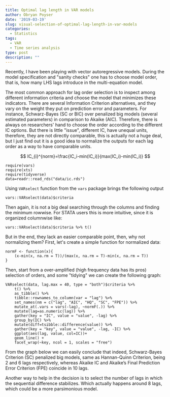 ```yaml
---
title: Optimal lag length in VAR models
author: Obryan Poyser
date: '2019-03-19'
slug: visual-selection-of-optimal-lag-length-in-var-models
categories:
  - Statistics
tags:
  - VAR
  - Time series analysis
type: post
description: ""
---
```


Recently, I have been playing with vector autoregressive models. During the model specification and "sanity checks" one has to choose model order, that is, how many LHS lags introduce in the multi-equation model.

The most common approach for lag order selection is to inspect among different information criteria and choose the model that minimizes these indicators. There are several Information Criterion alternatives, and they vary on the weight they put on prediction error and parameters. For instance, Schwarz-Bayes (SC or BIC) over penalized big models (several estimated parameters) in comparison to Akaike (AIC). Therefore, there is always on researchers' hand to choose the order according to the different IC options. But there is little "issue", different IC, have unequal units, therefore, they are not directly comparable, this is actually not a huge deal, but I just find out it is a good idea to normalize the outputs for each lag order as a way to have comparable units.

$$
IC_{i}^{norm}=\frac{IC_i-min(IC_i)}{max(IC_i)-min(IC_i)}
$$
```{r, echo=FALSE, message=FALSE, warning=FALSE}
require(vars)
require(xts)
require(tidyverse)
data=readr::read_rds("data/ic.rds")
```

Using `VARselect` function from the `vars` package brings the following output

```{r}
vars::VARselect(data)$criteria
```

Then again, it is not a big deal searching through the columns and finding the minimum rowwise. For STATA users this is more intuitive, since it is organized columnwise like:

```{r}
vars::VARselect(data)$criteria %>% t()
```

But in the end, they lack an easier comparable point, then, why not normalizing them? First, let's create a simple function for normalized data:

```{r}
normF <- function(x){
    (x-min(x, na.rm = T))/(max(x, na.rm = T)-min(x, na.rm = T))
}
```

Then, start from a over-amplified (high frequency data has its pros) selection of orders, and some "tidying" we can create the following graph:

```{r, fig.align='center', warning=FALSE}
VARselect(data, lag.max = 40, type = "both")$criteria %>%
    t() %>%
    as_tibble() %>%
    tibble::rownames_to_column(var = "lag") %>%
    set_names(nm = c("lag", "AIC", "HQ", "SC", "FPE")) %>%
    mutate_at(.vars = vars(-lag), ~normF(.)) %>%
    mutate(lag=as.numeric(lag)) %>%
    gather(key = "IC", value = "value", -lag) %>%
    group_by(IC) %>%
    mutate(diff=tsibble::difference(value)) %>%
    gather(key = "key", value = "value", -lag, -IC) %>%
    ggplot(aes(lag, value, col=IC))+
    geom_line() +
    facet_wrap(~key, ncol = 1, scales = "free")

```

From the graph below we can easily conclude that indeed, Schwarz-Bayes Criterion (SC) penalized big models, same as Hannan-Quinn Criterion, being 2 and 6 lags respectively, whereas Akaike IC and Akaike’s Final Prediction Error Criterion (FPE) coincide in 10 lags.

Another way to help in the decision is to select the number of lags in which the sequential difference stabilizes. Which actually happens around 8 lags, which could be a more parsimonious model.
